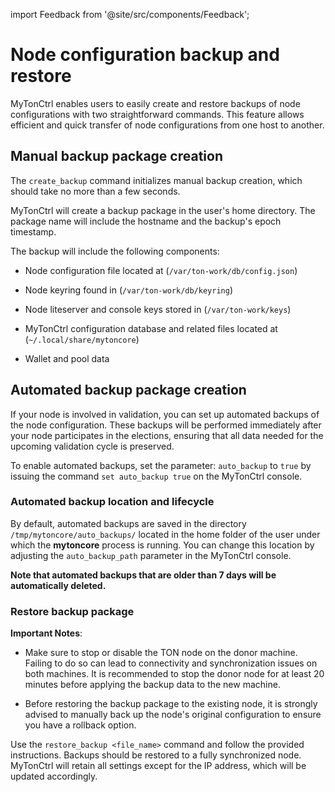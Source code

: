 import Feedback from '@site/src/components/Feedback';

# Node configuration backup and restore

MyTonCtrl enables users to easily create and restore backups of node configurations with two straightforward commands. This feature allows efficient and quick transfer of node configurations from one host to another.

## Manual backup package creation

The `create_backup` command initializes manual backup creation, which should take no more than a few seconds.

MyTonCtrl will create a backup package in the user's home directory. The package name will include the hostname and the backup's epoch timestamp.

The backup will include the following components:

* Node configuration file located at (`/var/ton-work/db/config.json`)

* Node keyring found in (`/var/ton-work/db/keyring`)

* Node liteserver and console keys stored in (`/var/ton-work/keys`)

* MyTonCtrl configuration database and related files located at (`~/.local/share/mytoncore`)

* Wallet and pool data

## Automated backup package creation

If your node is involved in validation, you can set up automated backups of the node configuration. These backups will be performed immediately after your node participates in the elections, ensuring that all data needed for the upcoming validation cycle is preserved.

To enable automated backups, set the parameter: `auto_backup` to `true` by issuing the command `set auto_backup true` on the MyTonCtrl console.

### Automated backup location and lifecycle

By default, automated backups are saved in the directory `/tmp/mytoncore/auto_backups/` located in the home folder of the user under which the **mytoncore** process is running. You can change this location by adjusting the `auto_backup_path` parameter in the MyTonCtrl console.

**Note that automated backups that are older than 7 days will be automatically deleted.**

### Restore backup package

**Important Notes**:

* Make sure to stop or disable the TON node on the donor machine. Failing to do so can lead to connectivity and synchronization issues on both machines. It is recommended to stop the donor node for at least 20 minutes before applying the backup data to the new machine.

* Before restoring the backup package to the existing node, it is strongly advised to manually back up the node's original configuration to ensure you have a rollback option.

Use the `restore_backup <file_name>` command and follow the provided instructions. Backups should be restored to a fully synchronized node. MyTonCtrl will retain all settings except for the IP address, which will be updated accordingly.

<Feedback />

